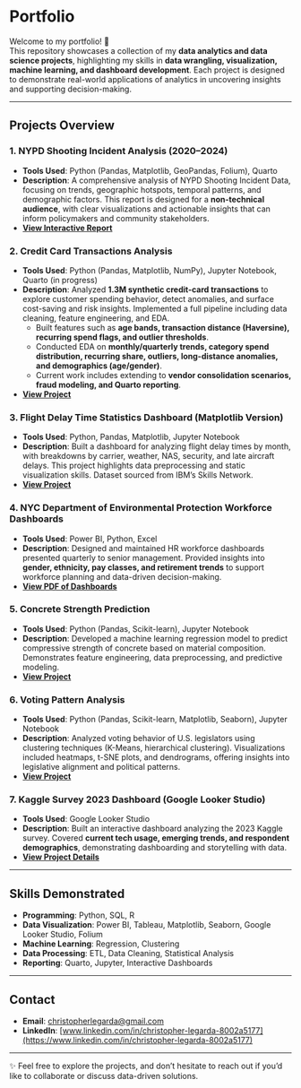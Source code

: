 # Portfolio

Welcome to my portfolio! 🎯  
This repository showcases a collection of my **data analytics and data science projects**, highlighting my skills in **data wrangling, visualization, machine learning, and dashboard development**. Each project is designed to demonstrate real-world applications of analytics in uncovering insights and supporting decision-making.

---

## Projects Overview

### 1. **NYPD Shooting Incident Analysis (2020–2024)**
   - **Tools Used**: Python (Pandas, Matplotlib, GeoPandas, Folium), Quarto
   - **Description**: A comprehensive analysis of NYPD Shooting Incident Data, focusing on trends, geographic hotspots, temporal patterns, and demographic factors. This report is designed for a **non-technical audience**, with clear visualizations and actionable insights that can inform policymakers and community stakeholders.  
   - **[View Interactive Report](https://clegarda.quarto.pub/nypd-shooting-history-data-analysis/)**

### 2. **Credit Card Transactions Analysis**
   - **Tools Used**: Python (Pandas, Matplotlib, NumPy), Jupyter Notebook, Quarto (in progress)
   - **Description**: Analyzed **1.3M synthetic credit-card transactions** to explore customer spending behavior, detect anomalies, and surface cost-saving and risk insights. Implemented a full pipeline including data cleaning, feature engineering, and EDA.  
     - Built features such as **age bands, transaction distance (Haversine), recurring spend flags, and outlier thresholds**.  
     - Conducted EDA on **monthly/quarterly trends, category spend distribution, recurring share, outliers, long-distance anomalies, and demographics (age/gender)**.  
     - Current work includes extending to **vendor consolidation scenarios, fraud modeling, and Quarto reporting**.  
   - **[View Project](./credit-card-transactions-analysis/README.md)**

### 3. **Flight Delay Time Statistics Dashboard (Matplotlib Version)**
   - **Tools Used**: Python, Pandas, Matplotlib, Jupyter Notebook
   - **Description**: Built a dashboard for analyzing flight delay times by month, with breakdowns by carrier, weather, NAS, security, and late aircraft delays. This project highlights data preprocessing and static visualization skills. Dataset sourced from IBM’s Skills Network.  
   - **[View Project](./Flight_Delay_Time_Statistics_Dashboard/flight_delay_analysis.ipynb)**

### 4. **NYC Department of Environmental Protection Workforce Dashboards**
   - **Tools Used**: Power BI, Python, Excel
   - **Description**: Designed and maintained HR workforce dashboards presented quarterly to senior management. Provided insights into **gender, ethnicity, pay classes, and retirement trends** to support workforce planning and data-driven decision-making.  
   - **[View PDF of Dashboards](./HR_performance_dashboard/NYC_DEP_Workforce_Analytics.pdf)**

### 5. **Concrete Strength Prediction**
   - **Tools Used**: Python (Pandas, Scikit-learn), Jupyter Notebook
   - **Description**: Developed a machine learning regression model to predict compressive strength of concrete based on material composition. Demonstrates feature engineering, data preprocessing, and predictive modeling.  
   - **[View Project](./concrete_project/concrete_compressive_strength_prediction.ipynb)**

### 6. **Voting Pattern Analysis**
   - **Tools Used**: Python (Pandas, Scikit-learn, Matplotlib, Seaborn), Jupyter Notebook
   - **Description**: Analyzed voting behavior of U.S. legislators using clustering techniques (K-Means, hierarchical clustering). Visualizations included heatmaps, t-SNE plots, and dendrograms, offering insights into legislative alignment and political patterns.  
   - **[View Project](./voting_analysis_project/voting_analysis.ipynb)**

### 7. **Kaggle Survey 2023 Dashboard (Google Looker Studio)**
   - **Tools Used**: Google Looker Studio
   - **Description**: Built an interactive dashboard analyzing the 2023 Kaggle survey. Covered **current tech usage, emerging trends, and respondent demographics**, demonstrating dashboarding and storytelling with data.  
   - **[View Project Details](./Kaggle_Survey_2023/Kaggle_Dashboard_2023.pdf)**

---

## Skills Demonstrated
- **Programming**: Python, SQL, R  
- **Data Visualization**: Power BI, Tableau, Matplotlib, Seaborn, Google Looker Studio, Folium  
- **Machine Learning**: Regression, Clustering  
- **Data Processing**: ETL, Data Cleaning, Statistical Analysis  
- **Reporting**: Quarto, Jupyter, Interactive Dashboards  

---

## Contact
- **Email**: [christopherlegarda@gmail.com](mailto:christopherlegarda@gmail.com)  
- **LinkedIn**: [www.linkedin.com/in/christopher-legarda-8002a5177](https://www.linkedin.com/in/christopher-legarda-8002a5177)  

---

✨ Feel free to explore the projects, and don’t hesitate to reach out if you’d like to collaborate or discuss data-driven solutions.  

